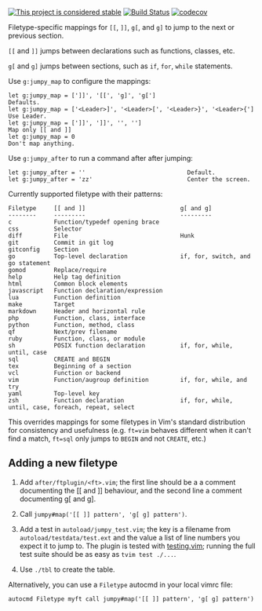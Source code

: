 [![This project is considered stable](https://img.shields.io/badge/Status-stable-green.svg)](https://arp242.net/status/stable)
[![Build Status](https://travis-ci.org/arp242/jumpy.vim.svg?branch=master)](https://travis-ci.org/arp242/jumpy.vim)
[![codecov](https://codecov.io/gh/arp242/jumpy.vim/branch/master/graph/badge.svg)](https://codecov.io/gh/arp242/jumpy.vim)

Filetype-specific mappings for `[[`, `]]`, `g[`, and `g]` to jump to the next or
previous section.

`[[` and `]]` jumps between declarations such as functions, classes, etc.

`g[` and `g]` jumps between sections, such as `if`, `for`, `while` statements.

Use `g:jumpy_map` to configure the mappings:

    let g:jumpy_map = [']]', '[[', 'g]', 'g[']                               Defaults.
    let g:jumpy_map = ['<Leader>]', '<Leader>[', '<Leader>}', '<Leader>{']   Use Leader.
    let g:jumpy_map = [']]', ']]', '', '']                                   Map only [[ and ]]
    let g:jumpy_map = 0                                                      Don't map anything.

Use `g:jumpy_after` to run a command after after jumping:

    let g:jumpy_after = ''                             Default.
    let g:jumpy_after = 'zz'                           Center the screen.

Currently supported filetype with their patterns:

    Filetype     [[ and ]]                           g[ and g]
    --------     ---------                           ---------
    c            Function/typedef opening brace
    css          Selector
    diff         File                                Hunk
    git          Commit in git log
    gitconfig    Section
    go           Top-level declaration               if, for, switch, and go statement
    gomod        Replace/require
    help         Help tag definition
    html         Common block elements
    javascript   Function declaration/expression
    lua          Function definition
    make         Target
    markdown     Header and horizontal rule
    php          Function, class, interface
    python       Function, method, class
    qf           Next/prev filename
    ruby         Function, class, or module
    sh           POSIX function declaration          if, for, while, until, case
    sql          CREATE and BEGIN
    tex          Beginning of a section
    vcl          Function or backend
    vim          Function/augroup definition         if, for, while, and try
    yaml         Top-level key
    zsh          Function declaration                if, for, while, until, case, foreach, repeat, select

This overrides mappings for some filetypes in Vim's standard distribution for
consistency and usefulness (e.g. `ft=vim` behaves different when it can't find a
match, `ft=sql` only jumps to `BEGIN` and not `CREATE`, etc.)

Adding a new filetype
---------------------

1. Add `after/ftplugin/<ft>.vim`; the first line should be a a comment
   documenting the [[ and ]] behaviour, and the second line a comment
   documenting g[ and g].

2. Call `jumpy#map('[[ ]] pattern', 'g[ g] pattern')`.

3. Add a test in `autoload/jumpy_test.vim`; the key is a filename from
   `autoload/testdata/test.ext` and the value a list of line numbers you expect
   it to jump to. The plugin is tested with
   [testing.vim](https://github.com/arp242/testing.vim); running the full test
   suite should be as easy as `tvim test ./...`.

4. Use `./tbl` to create the table.

Alternatively, you can use a `Filetype` autocmd in your local vimrc file:

    autocmd Filetype myft call jumpy#map('[[ ]] pattern', 'g[ g] pattern')
